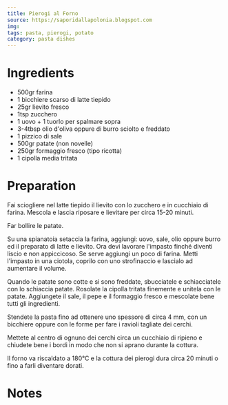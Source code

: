 ```yaml
---
title: Pierogi al Forno
source: https://saporidallapolonia.blogspot.com
img:
tags: pasta, pierogi, potato
category: pasta dishes
---
```


Ingredients
===========

* 500gr farina
* 1 bicchiere scarso di latte tiepido
* 25gr lievito fresco
* 1tsp zucchero
* 1 uovo + 1 tuorlo per spalmare sopra
* 3-4tbsp olio d'oliva oppure di burro sciolto e freddato
* 1 pizzico di sale
* 500gr patate (non novelle)
* 250gr formaggio fresco (tipo ricotta)
* 1 cipolla media tritata

Preparation
===========

Fai sciogliere nel latte tiepido il lievito con lo zucchero e in cucchiaio di farina. Mescola e lascia riposare e lievitare per circa 15-20 minuti.

Far bollire le patate.

Su una spianatoia setaccia la farina, aggiungi: uovo, sale, olio oppure burro ed il preparato di latte e lievito. Ora devi lavorare l'impasto finché diventi liscio e non appiccicoso. Se serve aggiungi un poco di farina. Metti l'impasto in una ciotola, coprilo con uno strofinaccio e lascialo ad aumentare il volume.

Quando le patate sono cotte e si sono freddate, sbucciatele e schiacciatele con lo schiaccia patate. Rosolate la cipolla tritata finemente e unitela con le patate. Aggiungete il sale, il pepe e il formaggio fresco e mescolate bene tutti gli ingredienti.

Stendete la pasta fino ad ottenere uno spessore di circa 4 mm, con un bicchiere oppure con le forme per fare i ravioli tagliate dei cerchi.

Mettete al centro di ognuno dei cerchi circa un cucchiaio di ripieno e chiudete bene i bordi in modo che non si aprano durante la cottura.

Il forno va riscaldato a 180°C e la cottura dei pierogi dura circa 20 minuti o fino a farli diventare dorati.

Notes
=====
